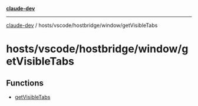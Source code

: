 [**claude-dev**](../../../../../README.md)

***

[claude-dev](../../../../../README.md) / hosts/vscode/hostbridge/window/getVisibleTabs

# hosts/vscode/hostbridge/window/getVisibleTabs

## Functions

- [getVisibleTabs](functions/getVisibleTabs.md)
